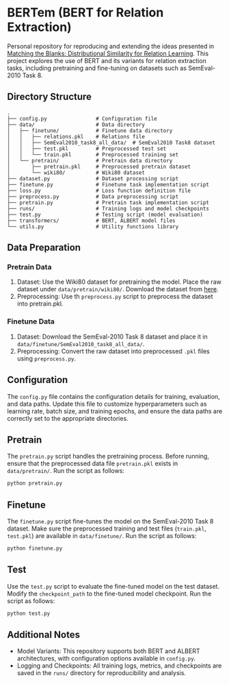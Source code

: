 # BERTem (BERT for Relation Extraction)

Personal repository for reproducing and extending the ideas presented in [Matching the Blanks: Distributional Similarity for Relation Learning](https://arxiv.org/abs/1906.03158). This project explores the use of BERT and its variants for relation extraction tasks, including pretraining and fine-tuning on datasets such as SemEval-2010 Task 8.

## Directory Structure
```
.
├── config.py                # Configuration file
├── data/                    # Data directory
│   ├── finetune/            # Finetune data directory
│   │   ├── relations.pkl    # Relations file
│   │   ├── SemEval2010_task8_all_data/  # SemEval2010 Task8 dataset
│   │   ├── test.pkl         # Preprocessed test set
│   │   └── train.pkl        # Preprocessed training set
│   └── pretrain/            # Pretrain data directory
│       ├── pretrain.pkl     # Preprocessed pretrain dataset
│       └── wiki80/          # Wiki80 dataset
├── dataset.py               # Dataset processing script
├── finetune.py              # Finetune task implementation script
├── loss.py                  # Loss function definition file
├── preprocess.py            # Data preprocessing script
├── pretrain.py              # Pretrain task implementation script
├── runs/                    # Training logs and model checkpoints
├── test.py                  # Testing script (model evaluation)
├── transformers/            # BERT, ALBERT model files
└── utils.py                 # Utility functions library
```

## Data Preparation

### Pretrain Data
1.	Dataset: Use the Wiki80 dataset for pretraining the model. Place the raw dataset under `data/pretrain/wiki80/`. Download the dataset from [here](https://github.com/thunlp/OpenNRE/blob/master/benchmark/download_wiki80.sh).
2.	Preprocessing: Use th `preprocess.py` script to preprocess the dataset into pretrain.pkl.

### Finetune Data
1. Dataset: Download the SemEval-2010 Task 8 dataset and place it in `data/finetune/SemEval2010_task8_all_data/`.
2.	Preprocessing: Convert the raw dataset into preprocessed `.pkl` files using `preprocess.py`.

## Configuration
The `config.py` file contains the configuration details for training, evaluation, and data paths. Update this file to customize hyperparameters such as learning rate, batch size, and training epochs, and ensure the data paths are correctly set to the appropriate directories.

## Pretrain
The `pretrain.py` script handles the pretraining process. Before running, ensure that the preprocessed data file `pretrain.pkl` exists in `data/pretrain/`. Run the script as follows:

``` bash
python pretrain.py
``` 

## Finetune
The `finetune.py` script fine-tunes the model on the SemEval-2010 Task 8 dataset. Make sure the preprocessed training and test files (`train.pkl`, `test.pkl`) are available in `data/finetune/`. Run the script as follows:

``` bash
python finetune.py
``` 

## Test
Use the `test.py` script to evaluate the fine-tuned model on the test dataset. Modify  the `checkpoint_path` to the fine-tuned model checkpoint. Run the script as follows:

``` bash
python test.py
```

## Additional Notes
- Model Variants: This repository supports both BERT and ALBERT architectures, with configuration options available in `config.py`.
- Logging and Checkpoints: All training logs, metrics, and checkpoints are saved in the `runs/` directory for reproducibility and analysis.